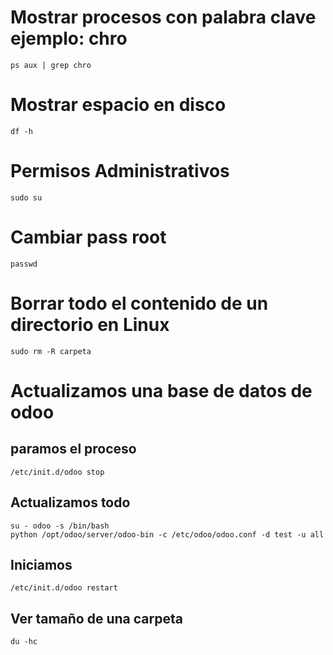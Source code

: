 # Mostrar procesos con palabra clave ejemplo: chro
```
ps aux | grep chro
```


# Mostrar espacio en disco
```
df -h
```

# Permisos Administrativos
```
sudo su
```

# Cambiar pass root
```
passwd
```

# Borrar todo el contenido de un directorio en Linux
```
sudo rm -R carpeta
```

# Actualizamos una base de datos de odoo

## paramos el proceso
```
/etc/init.d/odoo stop
```
## Actualizamos todo
```
su - odoo -s /bin/bash
python /opt/odoo/server/odoo-bin -c /etc/odoo/odoo.conf -d test -u all
```
## Iniciamos
```
/etc/init.d/odoo restart
```

## Ver tamaño de una carpeta
```
du -hc
```

